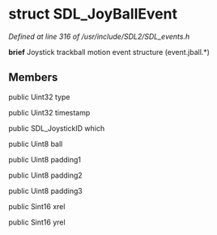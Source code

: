 # struct SDL_JoyBallEvent

*Defined at line 316 of /usr/include/SDL2/SDL_events.h*



**brief** Joystick trackball motion event structure (event.jball.*)



## Members

public Uint32 type

public Uint32 timestamp

public SDL_JoystickID which

public Uint8 ball

public Uint8 padding1

public Uint8 padding2

public Uint8 padding3

public Sint16 xrel

public Sint16 yrel



